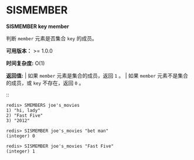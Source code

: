 # SISMEMBER


**SISMEMBER key member**

判断 ``member`` 元素是否集合 ``key`` 的成员。

**可用版本：**
    >= 1.0.0

**时间复杂度:**
    O(1)

**返回值:**
    | 如果 ``member`` 元素是集合的成员，返回 ``1`` 。
    | 如果 ``member`` 元素不是集合的成员，或 ``key`` 不存在，返回 ``0`` 。

::

    redis> SMEMBERS joe's_movies
    1) "hi, lady"
    2) "Fast Five"
    3) "2012"

    redis> SISMEMBER joe's_movies "bet man"
    (integer) 0

    redis> SISMEMBER joe's_movies "Fast Five"
    (integer) 1
